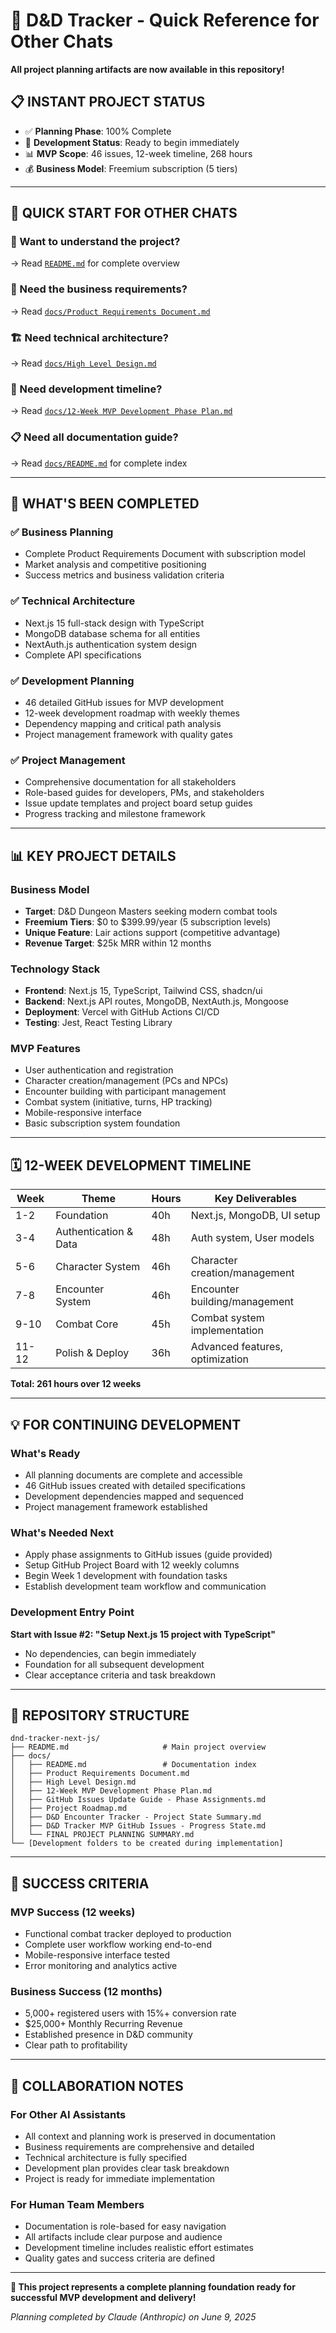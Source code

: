 # 🎲 D&D Tracker - Quick Reference for Other Chats

**All project planning artifacts are now available in this repository!**

## 📋 **INSTANT PROJECT STATUS**

- ✅ **Planning Phase**: 100% Complete
- 🚀 **Development Status**: Ready to begin immediately
- 📊 **MVP Scope**: 46 issues, 12-week timeline, 268 hours
- 💰 **Business Model**: Freemium subscription (5 tiers)

---

## 🚀 **QUICK START FOR OTHER CHATS**

### **📖 Want to understand the project?**

→ Read [`README.md`](../README.md) for complete overview

### **🎯 Need the business requirements?**

→ Read [`docs/Product Requirements Document.md`](./Product%20Requirements%20Document.md)

### **🏗️ Need technical architecture?**

→ Read [`docs/High Level Design.md`](./High%20Level%20Design.md)

### **📅 Need development timeline?**

→ Read [`docs/12-Week MVP Development Phase Plan.md`](./12-Week%20MVP%20Development%20Phase%20Plan.md)

### **📋 Need all documentation guide?**

→ Read [`docs/README.md`](./README.md) for complete index

---

## 🎯 **WHAT'S BEEN COMPLETED**

### **✅ Business Planning**

- Complete Product Requirements Document with subscription model
- Market analysis and competitive positioning
- Success metrics and business validation criteria

### **✅ Technical Architecture**

- Next.js 15 full-stack design with TypeScript
- MongoDB database schema for all entities
- NextAuth.js authentication system design
- Complete API specifications

### **✅ Development Planning**

- 46 detailed GitHub issues for MVP development
- 12-week development roadmap with weekly themes
- Dependency mapping and critical path analysis
- Project management framework with quality gates

### **✅ Project Management**

- Comprehensive documentation for all stakeholders
- Role-based guides for developers, PMs, and stakeholders
- Issue update templates and project board setup guides
- Progress tracking and milestone framework

---

## 📊 **KEY PROJECT DETAILS**

### **Business Model**

- **Target**: D&D Dungeon Masters seeking modern combat tools
- **Freemium Tiers**: $0 to $399.99/year (5 subscription levels)
- **Unique Feature**: Lair actions support (competitive advantage)
- **Revenue Target**: $25k MRR within 12 months

### **Technology Stack**

- **Frontend**: Next.js 15, TypeScript, Tailwind CSS, shadcn/ui
- **Backend**: Next.js API routes, MongoDB, NextAuth.js, Mongoose
- **Deployment**: Vercel with GitHub Actions CI/CD
- **Testing**: Jest, React Testing Library

### **MVP Features**

- User authentication and registration
- Character creation/management (PCs and NPCs)
- Encounter building with participant management
- Combat system (initiative, turns, HP tracking)
- Mobile-responsive interface
- Basic subscription system foundation

---

## 🗓️ **12-WEEK DEVELOPMENT TIMELINE**

| Week  | Theme                 | Hours | Key Deliverables                |
| ----- | --------------------- | ----- | ------------------------------- |
| 1-2   | Foundation            | 40h   | Next.js, MongoDB, UI setup      |
| 3-4   | Authentication & Data | 48h   | Auth system, User models        |
| 5-6   | Character System      | 46h   | Character creation/management   |
| 7-8   | Encounter System      | 46h   | Encounter building/management   |
| 9-10  | Combat Core           | 45h   | Combat system implementation    |
| 11-12 | Polish & Deploy       | 36h   | Advanced features, optimization |

**Total: 261 hours over 12 weeks**

---

## 💡 **FOR CONTINUING DEVELOPMENT**

### **What's Ready**

- All planning documents are complete and accessible
- 46 GitHub issues created with detailed specifications
- Development dependencies mapped and sequenced
- Project management framework established

### **What's Needed Next**

- Apply phase assignments to GitHub issues (guide provided)
- Setup GitHub Project Board with 12 weekly columns
- Begin Week 1 development with foundation tasks
- Establish development team workflow and communication

### **Development Entry Point**

**Start with Issue #2: "Setup Next.js 15 project with TypeScript"**

- No dependencies, can begin immediately
- Foundation for all subsequent development
- Clear acceptance criteria and task breakdown

---

## 📁 **REPOSITORY STRUCTURE**

```
dnd-tracker-next-js/
├── README.md                     # Main project overview
├── docs/
│   ├── README.md                 # Documentation index
│   ├── Product Requirements Document.md
│   ├── High Level Design.md
│   ├── 12-Week MVP Development Phase Plan.md
│   ├── GitHub Issues Update Guide - Phase Assignments.md
│   ├── Project Roadmap.md
│   ├── D&D Encounter Tracker - Project State Summary.md
│   ├── D&D Tracker MVP GitHub Issues - Progress State.md
│   └── FINAL PROJECT PLANNING SUMMARY.md
└── [Development folders to be created during implementation]
```

---

## 🎯 **SUCCESS CRITERIA**

### **MVP Success (12 weeks)**

- Functional combat tracker deployed to production
- Complete user workflow working end-to-end
- Mobile-responsive interface tested
- Error monitoring and analytics active

### **Business Success (12 months)**

- 5,000+ registered users with 15%+ conversion rate
- $25,000+ Monthly Recurring Revenue
- Established presence in D&D community
- Clear path to profitability

---

## 🤝 **COLLABORATION NOTES**

### **For Other AI Assistants**

- All context and planning work is preserved in documentation
- Business requirements are comprehensive and detailed
- Technical architecture is fully specified
- Development plan provides clear task breakdown
- Project is ready for immediate implementation

### **For Human Team Members**

- Documentation is role-based for easy navigation
- All artifacts include clear purpose and audience
- Development timeline includes realistic effort estimates
- Quality gates and success criteria are defined

---

**🎉 This project represents a complete planning foundation ready for successful MVP development and delivery!**

_Planning completed by Claude (Anthropic) on June 9, 2025_
